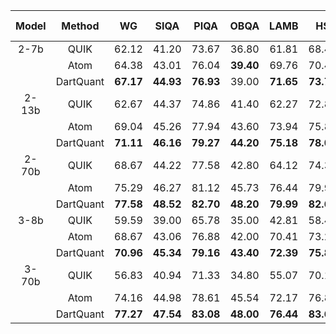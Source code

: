 | Model |  Method   |    WG     |   SIQA    |   PIQA    |   OBQA    |   LAMB    |    HS     |   ARC-E   |   ARC-C   |   MMLU    |    AVG    |   WIKI   |    PTB    |    C4     |    AVG    |
| :---: | :-------: | :-------: | :-------: | :-------: | :-------: | :-------: | :-------: | :-------: | :-------: | :-------: | :-------: | :------: | :-------: | :-------: | :-------: |
| 2-7b  |   QUIK    |   62.12   |   41.20   |   73.67   |   36.80   |   61.81   |   68.41   |   62.25   |   37.46   |   27.76   |   52.39   |   8.05   |   51.97   |   10.12   |   23.38   |
|       |   Atom    |   64.38   |   43.01   |   76.04   | **39.40** |   69.76   |   70.40   |   70.17   |   41.26   |   34.01   |   56.49   |   6.03   |   46.77   |   8.25    |   20.35   |
|       | DartQuant | **67.17** | **44.93** | **76.93** |   39.00   | **71.65** | **73.76** | **70.96** | **42.41** | **35.66** | **58.05** | **5.90** | **42.94** | **8.01**  | **18.95** |
| 2-13b |   QUIK    |   62.67   |   44.37   |   74.86   |   41.40   |   62.27   |   72.88   |   65.87   |   41.38   |   35.32   |   55.67   |   7.29   |   65.72   |   9.23    |   27.41   |
|       |   Atom    |   69.04   |   45.26   |   77.94   |   43.60   |   73.94   |   75.81   |   72.62   |   45.44   |   45.07   |   60.97   |   5.26   | **52.95** |   7.33    | **21.85** |
|       | DartQuant | **71.11** | **46.16** | **79.27** | **44.20** | **75.18** | **78.04** | **75.38** | **47.61** | **46.80** | **62.64** | **5.22** |   54.82   | **7.28**  |   22.44   |
| 2-70b |   QUIK    |   68.67   |   44.22   |   77.58   |   42.80   |   64.12   |   74.32   |   68.98   |   46.42   |   46.53   |   59.29   |   6.36   |   35.28   |   8.77    |   16.80   |
|       |   Atom    |   75.29   |   46.27   |   81.12   |   45.73   |   76.44   |   79.98   |   79.18   |   54.88   |   59.30   |   66.47   |   3.68   |   28.21   |   6.05    |   12.65   |
|       | DartQuant | **77.58** | **48.52** | **82.70** | **48.20** | **79.99** | **82.62** | **81.93** | **57.00** | **62.60** | **69.02** | **3.64** | **24.90** | **5.99**  | **11.51** |
| 3-8b  |   QUIK    |   59.59   |   39.00   |   65.78   |   35.00   |   42.81   |   58.45   |   52.53   |   34.98   |   29.01   |   46.35   |  18.01   |   37.42   |   14.72   |   23.38   |
|       |   Atom    |   68.67   |   43.06   |   76.88   |   42.00   |   70.41   |   73.26   |   72.36   |   46.35   |   53.28   |   60.70   |   7.57   |   16.67   |   13.28   |   12.50   |
|       | DartQuant | **70.96** | **45.34** | **79.16** | **43.40** | **72.39** | **75.81** | **74.45** | **48.21** | **55.46** | **62.80** | **7.29** | **12.71** | **11.85** | **10.62** |
| 3-70b |   QUIK    |   56.83   |   40.94   |   71.33   |   34.80   |   55.07   |   70.11   |   62.16   |   38.82   |   31.87   |   51.33   |  10.32   |   21.48   |   17.24   |   16.35   |
|       |   Atom    |   74.16   |   44.98   |   78.61   |   45.54   |   72.17   |   76.88   |   74.23   |   51.78   |   61.62   |   64.44   |   5.23   |   13.00   |   11.48   |   9.90    |
|       | DartQuant | **77.27** | **47.54** | **83.08** | **48.00** | **76.44** | **83.61** | **81.57** | **58.02** | **68.96** | **69.39** | **4.95** | **10.27** | **9.55**  | **8.26**  |
